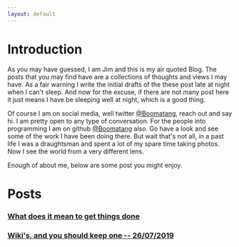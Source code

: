 ```yaml
---
layout: default
---
```


# Introduction
As you may have guessed, I am Jim and this is my air quoted Blog.
The posts that you may find have are a collections of thoughts and views I may have.
As a fair warning I write the initial drafts of the these post late at night when I can't sleep.
And now for the excuse, if there are not many post here it just means I have be sleeping well at night, which is a good thing.

Of course I am on social media, well twitter [@Boomatang](https://twitter.com/Boomatang), reach out and say hi.
I am pretty open to any type of conversation. 
For the people into programming I am on github [@Boomatang](https://github.com/Boomatang) also. 
Go have a look and see some of the work I have been doing there.
But wait that's not all, in a past life I was a draughtsman and spent a lot of my spare time taking photos.
Now I see the world from a very different lens.

Enough of about me, below are some post you might enjoy.

# Posts
### [What does it mean to get things done](./posts/what-does-it-mean-to-get-things-done.md)
### [Wiki's, and you should keep one -- 26/07/2019](./posts/wikis-and-you-should-keep-one.html)
